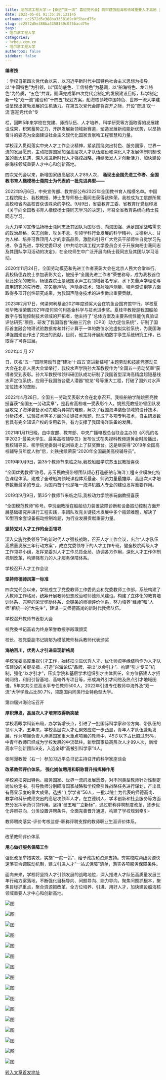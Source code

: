 ```yaml
---
title: 哈尔滨工程大学->【奋进“双一流” 喜迎党代会】筑牢建强船海核领域重要人才高地 | hrbeu.com.cn
date: 2023-05-01 01:35:19.131145
urlname: cc2572d5e388ba3358169c0f5bacd75e
slug: cc2572d5e388ba3358169c0f5bacd75e
tags: 
- 哈尔滨工程大学
categories:
- hrbeu.com.cn
- 哈尔滨工程大学
authorbox: false
sidebar: false
---
```

**编者按**

：学校自第四次党代会以来，以习近平新时代中国特色社会主义思想为指导，以“中国特色”为引领，以“国防底色、工信特色”为基调，以“船海特色、龙江特色”为特质，“五色”共谋，圆满完成第四次党代会制定的发展建设目标，科学制定新一轮“双一流”建设和“十四五”规划方案，船海核领域中国特色、世界一流大学建设呈现出蓬勃发展的生机活力。在第五次党代会即将召开之际，开设“奋进‘双一流’喜迎党代会”专
<!--more-->
栏，回眸5年来学校在党建、师资队伍、人才培养、科学研究等方面取得的发展建设成果，积累蓄势之力，开辟发展新领域新赛道，塑造发展新动能新优势，以昂扬奋斗的姿态为全面建设社会主义现代化国家贡献哈工程智慧和力量。

学校深入贯彻落实中央人才工作会议精神，紧紧围绕突出特色、服务国家、世界一流的发展愿景，主动把握国家加强高层次人才队伍建设和深化人才发展体制机制改革的重大机遇，深入推进新时代人才强校战略，持续激发人才创新活力，加快建设船海核领域重要人才中心和创新高地。

四次党代会以来，新增国家级高层次人才89人次， **涌现出全国先进工作者、全国教书育人楷模杨士莪院士为代表的一批先进典型——**

2022年9月6日，中央宣传部、教育部公布2022年全国教书育人楷模名单。中国工程院院士、我校教授、博士生导师杨士莪同志获得该殊荣。我校成为工信部所属高校和省内高校首获该殊荣的学校。9月9日，省委教育工委、省教育厅党组印发《关于向全国教书育人楷模杨士莪同志学习的决定》，号召全省教育系统向杨士莪同志学习。

为大力学习宣传弘扬杨士莪同志及其团队为国尽责、向海图强、满足国家战略需求的政治品格，矢志创新、攻关不怠、引领学科行业发展的科学精神，立德树人、甘为人梯、培养可靠顶用人才的崇高品质，激励和引导广大党员干部师生自觉学习先进、争当先进，学校党委印发《中共哈尔滨工程大学委员会关于开展向杨士莪同志及其团队学习活动的决定》，在全校师生中广泛开展向杨士莪同志及其团队学习活动。

2020年11月24日，全国劳动模范和先进工作者表彰大会在北京人民大会堂举行。我校杨德森院士参加表彰大会，被授予“全国先进工作者”荣誉称号，成为我校首位获此殊荣的教师。杨德森院士是我国水声工程领域著名专家、水下矢量声学理论与应用研究的先行者，在矢量声呐、声隐身技术、辐射噪声测量、噪声源识别等方面取得多项开创性研究成果，为我国声隐身技术的进步做出重要贡献。

2023年2月17日，何梁何利基金2021年度颁奖大会在钓鱼台国宾馆举行。学校夏桂华教授荣膺2021年度何梁何利基金科学与技术进步奖。夏桂华教授是我国船舶数字与智能控制技术领域的开拓者，他主持了“总体方案及主要系统性能仿真验证评估研究”项目，研发了我国首套“船舶三冗余（DP3）动力定位系统”，研制了国际首套融合物理试验数据库和并行计算于一体的数值水池虚拟实验系统，为我国海洋强国建设作出了突出的贡献。目前，他主持开展船舶数字孪生系统研究工作，已取得了可喜进展。

2021年4 月 27

日，庆祝“五一”国际劳动节暨“建功‘十四五’奋进新征程”主题劳动和技能竞赛动员大会在北京人民大会堂举行，我校水声学院孙大军教授作为“全国五一劳动奖章”获得者受到表彰。孙大军教授带领科研团队成功研制了我国首型深海高精度超短基线水声定位系统，应用于我国首台载人潜器“蛟龙”号等重大工程，打破了国外对水声定位技术的垄断。

2022年4月28日，全国五一劳动奖表彰大会在北京召开。我校船舶学院姚熊亮教授喜获“全国五一劳动奖章”，是我省高校唯一受表彰个人。姚熊亮教授带领团队发展攻克了海洋装备水动力载荷异常的难题，解决了我国海洋装备领域的设计技术、分析技术、试验技术等多方面的关键技术难题，形成了多项专利技术，自主研发数套具有完全知识产权的专用软件，有力支撑了我国海洋装备的发展。

2021年1月11日晚，由中宣部、教育部、中央广播电视总台联合主办的《闪亮的名字2020-最美大学生、最美高校辅导员》发布仪式在央视科教频道黄金时段播出，我校辅导员、核学院党委副书记刘铁走上了获奖舞台。这是继获得“2019年全国高校辅导员年度人物”后，刘铁接续荣获“2020年全国最美高校辅导员”。

2019年9月9日，第35个教师节来临之际,我校船舶学院苏玉民教授喜获

“全国优秀教师”称号。苏玉民教授带领团队倾心打造船舶与海洋工程专业模块化特色课程体系，建成了全球船海领域课程体系最全、师资力量最雄厚、高层次人才培养数量最多的专业，为国内首个也是唯一海洋机器人专业的建设发挥重要作用。

2019年9月9日，第35个教师节来临之际,我校动力学院李玩幽教授喜获

“全国模范教师”称号。李玩幽教授在船舶动力装置故障诊断和设备振动控制方面开展基础研究并进行工程实践，率团队攻克关键技术发展中多个瓶颈难题，解决了10型百余套设备振动控制难题，为行业发展贡献重要力量。

**坚持党对人才工作的全面领导**

深入实施党委领导下的新时代人才强校战略，召开人才工作会议，出台“人才队伍高质量发展三年行动方案”，成立党委领导下的人才工作专班，健全校院两级人才工作领导小组，发挥党委对人才工作总揽全局、协调各方作用，深化人才工作体制机制改革，构建强有力的人才服务保障体系。

学校召开人才工作会议

**坚持师德师风第一标准**

四次党代会以来，学校成立了党委教师工作委员会和党委教师工作部，系统构建了大教师工作格局，统筹开展教师思想政治和师德师风建设。构建了立体化的教育培训体系、完整的荣誉奖励体系、全链条的师德评价体系，努力培养“经师”和“人师”相统一的“大先生”，建设一支师德高尚的新时代教师队伍。

学校召开教师节表彰大会

校党委书记高岩为终身荣誉教授李殿璞颁奖

校长、校党委副书记姚郁为模范教师标兵教师代表颁奖

**海纳百川，优秀人才引进呈现新格局**

学校党委高度重视引才工作，始终把引进优秀人才、优化师资学缘结构作为人才队伍建设的关键举措。打造“兴海论坛”品牌，突出“以会引才”。构建“引才专员”机制，强化“以才引才”，压实学院和基层学术组织引才主体责任，全方位搭建人才招聘网络，利用引智基地、高端外专项目等，形成海外引才网络及热点引才地域图谱。5年来共引进高水平专任教师500人，2022年引进专任教师中海外及“双一流”大学学缘占比80.7%，领跑国内同类行业特色型大学。

第四届兴海论坛召开

**厚积薄发，高层次人才培育取得新突破**

学校着眼学科新布局，办学新增长点，引进了一批国际科学家和带方向、带队伍的领军人才。五年来，学校高层次人才汇聚效应进一步凸显，青年人才队伍蓬勃发展，作为项目负责人承担国家重大重点项目的教师中，45岁以下占比超过65%，中青年教师已经成为学校发展的中流砥柱。新增国家级高层次人才89人次，新增高水平创新团队9支，入选全球“高被引科学家”4人。

张阿漫教授（右一）参加习近平总书记主持召开的科学家座谈会

**改革教师评价体系，** **强化岗位聘用和职称晋升指挥棒作用**

学校紧扣突出特色、服务国家、世界一流的发展愿景，对不同类型教师针对性制定岗位约定书，引导教师分别瞄准国家战略和学校牵引性战略任务进行谋划，产出具有高显示度的重大成果。选拔“工学学者”56人，一批以院士为代表的师德高尚、教学和科研成绩突出的高层次领军人才，在立德树人、学术创新和社会服务等方面充分发挥示范引领作用。坚持“破五唯”“立新标”，通过职称评聘制度改革，逐步优化评审导向，分类设置评聘条件，全面完善晋升通道，构建了学校规划牵引-

教师聘岗落实-评价考核监督-职称评聘支撑的教师职业生涯评价体系。

****

改革教师评价体系

**用心做好服务保障工作**

强化改革举措实效，实施“一院一策”，给予政策和资源支持。夯实校院两级资源快速落实协调联动机制，建立引进人才“一站式保障”清单，落实各项服务保障条件。

面向未来，学校将坚持人才引领发展的战略地位，深入推进人才队伍高质量发展三年行动方案落地，不断强化目标导向、问题导向、能力导向，聚焦问题抓根本，聚焦目标抓重点，聚合资源抓改革，全方位培养、引进、用好人才，加快建设船海核领域重要人才中心和创新高地。

![图](http://gongxue.cn/__local/3/AA/E2/EF17990A809970F353DFCE63AC2_A194E22B_2E1E9.jpg)

![图](http://gongxue.cn/__local/8/CA/AA/3134C4C334B61F93CAD115CAF96_3F60E642_F56EE.png)

![图](http://gongxue.cn/__local/3/C8/8E/9090D6BA0811CDB429A9D5B2C3C_2F6A1060_66F2B.jpg)

![图](http://gongxue.cn/__local/4/D1/1C/177717074B37C74A5C6DA997A82_87CE1635_1DCBC.jpg)

![图](http://gongxue.cn/__local/4/8A/D7/DEBF7985F62F9891C8D76F43BF9_84AE7A74_172AA.jpg)

![图](http://gongxue.cn/__local/B/F1/B6/1886E3108D6197858FB6D001C89_D5B27EC6_1A7C8.jpg)

![图](http://gongxue.cn/__local/D/B0/63/C541515328ADCD78932EC4FAB7F_45427EF7_58ABE.jpg)

![图](http://gongxue.cn/__local/0/C0/2C/26B0540833B61172DF24ACB4F5D_C82B95C4_166CE.jpg)

![图](http://gongxue.cn/__local/E/8B/C2/0407DBD8D98BFC37DF71E030A73_55D1E24F_CBAD.jpg)

![图](http://gongxue.cn/__local/8/D3/0D/E54DA06D532CBF60C541F5DF0D3_8017A63B_FE72.jpg)

![图](http://gongxue.cn/__local/F/11/26/792F8174020B900529648C3356E_391C7EEA_13B90.jpg)

![图](http://gongxue.cn/__local/2/CD/89/AC3A191417DFA24B619099516D7_A53A2097_131D2.jpg)

![图](http://gongxue.cn/__local/0/50/AA/846927D7D859CC7793E26BEE634_938DC406_18915.jpg)

![图](http://gongxue.cn/__local/F/1F/B1/22CD3E8FA282EC9759B40666CD9_30C49BC7_152D7.jpg)

![图](http://gongxue.cn/__local/9/C6/89/54F1A867A787D26318476736235_90465878_131DF.jpg)

![图](http://gongxue.cn/__local/0/0D/6E/574F768D7506FDB93FD6B8D0D4C_B6E8C159_15F36.jpg)

[转入文章首发地址](http://gongxue.cn/info/1141/75539.htm)